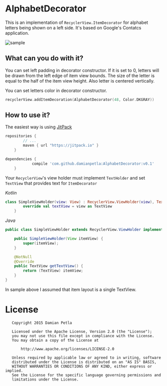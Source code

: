 # AlphabetDecorator
This is an implementation of `RecyclerView.ItemDecorator` for alphabet letters being shown on a left side.
It's based on Google's Contatcs application.

![sample](http://g.recordit.co/Vg63qiswMd.gif)

## What can you do with it?

You can set left padding in decorator constructor. If it is set to 0, letters will be drawn from the left edge of item view bounds.
The size of the letter is equal to the half of the item view height. Also letter is centered vertically.

You can set letters color in decorator constructor.

```Kotlin
recyclerView.addItemDecoration(AlphabetDecorator(48, Color.DKGRAY))
```

## How to use it?

The easiest way is using [JitPack](https://jitpack.io/#damianpetla/AlphabetDecorator/v0.1)

```gradle
repositories {
        // ...
        maven { url "https://jitpack.io" }
    }
```

```gradle
dependencies {
	        compile 'com.github.damianpetla:AlphabetDecorator:v0.1'
	}
```

Your `RecyclerView`'s view holder must implement `TextHolder` and set `TextView` that provides text for `ItemDecorator`

*Kotlin*
```Kotlin
class SimpleViewHolder(view: View) : RecyclerView.ViewHolder(view), TextHolder {
        override val textView = view as TextView
    }
```

*Java*
```Java
public class SimpleViewHolder extends RecyclerView.ViewHolder implements TextHolder {

    public SimpleViewHolder(View itemView) {
        super(itemView);
    }

    @NotNull
    @Override
    public TextView getTextView() {
        return (TextView) itemView;
    }
}
```

In sample above I assumed that item layout is a single TextView.

# License

```
   Copyright 2015 Damian Petla

   Licensed under the Apache License, Version 2.0 (the "License");
   you may not use this file except in compliance with the License.
   You may obtain a copy of the License at

       http://www.apache.org/licenses/LICENSE-2.0

   Unless required by applicable law or agreed to in writing, software
   distributed under the License is distributed on an "AS IS" BASIS,
   WITHOUT WARRANTIES OR CONDITIONS OF ANY KIND, either express or implied.
   See the License for the specific language governing permissions and
   limitations under the License.
```
